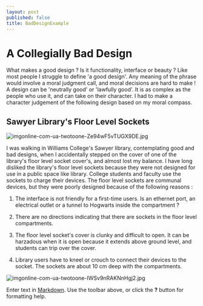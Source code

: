 ```yaml
---
layout: post
published: false
title: BadDesignExample
---
```

# **A Collegially Bad Design**

What makes a good design ? Is it functionality, interface or beauty ? Like most people I struggle to define 'a good design'. Any meaning of the phrase would involve a moral judgment call, and moral decisions are hard to make ! A design can be 'neutrally good' or 'lawfully good'. It is as complex as the people who use it, and can take on their character. I had to make a character judgement of the following design based on my moral compass.

## Sawyer Library's Floor Level Sockets

![imgonline-com-ua-twotoone-Ze94wF5vTUGX9DE.jpg]({{site.baseurl}}/img/imgonline-com-ua-twotoone-Ze94wF5vTUGX9DE.jpg)  



I was walking in Williams College's Sawyer library, contemplating good and bad designs, when I accidentally stepped on the cover of one of the library's  floor level socket cover's, and almost lost my balance. I have long disliked the library's floor level sockets because they were not designed for use in a public space like library. College students and faculty use the sockets to charge their devices. The floor level sockets are communal devices, but they were poorly designed because of the following reasons :

1. The interface is not friendly for a first-time users. Is an ethernet port, an electrical outlet or a tunnel to Hogwarts inside the compartment ?

2. There are no directions indicating that there are sockets in the floor level compartments. 

3. The floor level socket's cover is clunky and difficult to open. It can be harzadous when it is open because it extends above ground level, and students can trip over the cover.

4. Library users have to kneel or crouch to connect their devices to the socket. The sockets are about 10 cm deep with the compartments.  


![imgonline-com-ua-twotoone-IWSv9nRAKNnHgj2.jpg]({{site.baseurl}}/img/imgonline-com-ua-twotoone-IWSv9nRAKNnHgj2.jpg)











Enter text in [Markdown](http://daringfireball.net/projects/markdown/). Use the toolbar above, or click the **?** button for formatting help.
